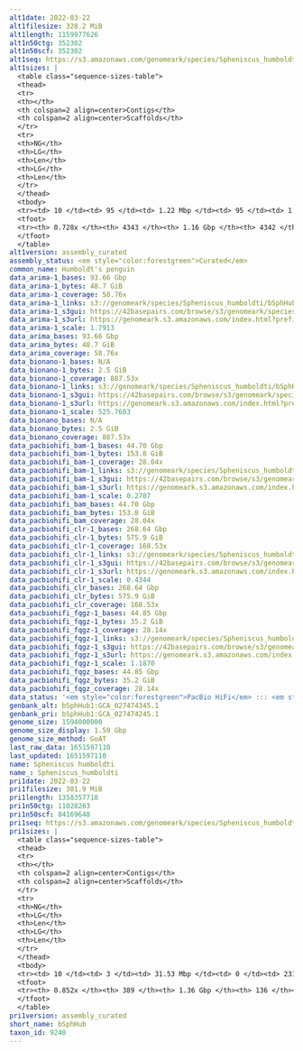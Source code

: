 ```yaml
---
alt1date: 2022-03-22
alt1filesize: 328.2 MiB
alt1length: 1159977626
alt1n50ctg: 352302
alt1n50scf: 352302
alt1seq: https://s3.amazonaws.com/genomeark/species/Spheniscus_humboldti/bSphHub1/assembly_curated/bSphHub1.alt.cur.20220322.fasta.gz
alt1sizes: |
  <table class="sequence-sizes-table">
  <thead>
  <tr>
  <th></th>
  <th colspan=2 align=center>Contigs</th>
  <th colspan=2 align=center>Scaffolds</th>
  </tr>
  <tr>
  <th>NG</th>
  <th>LG</th>
  <th>Len</th>
  <th>LG</th>
  <th>Len</th>
  </tr>
  </thead>
  <tbody>
  <tr><td> 10 </td><td> 95 </td><td> 1.22 Mbp </td><td> 95 </td><td> 1.22 Mbp </td></tr>  <tr><td> 20 </td><td> 252 </td><td> 0.86 Mbp </td><td> 252 </td><td> 0.86 Mbp </td></tr>  <tr><td> 30 </td><td> 467 </td><td> 0.64 Mbp </td><td> 467 </td><td> 0.64 Mbp </td></tr>  <tr><td> 40 </td><td> 755 </td><td> 478.12 Kbp </td><td> 755 </td><td> 478.12 Kbp </td></tr>  <tr style="background-color:#cccccc;"><td> 50 </td><td> 1144 </td><td> 352.30 Kbp </td><td> 1144 </td><td> 352.30 Kbp </td></tr>  <tr><td> 60 </td><td> 1718 </td><td> 212.60 Kbp </td><td> 1718 </td><td> 212.60 Kbp </td></tr>  <tr><td> 70 </td><td> 3023 </td><td> 53.99 Kbp </td><td> 3023 </td><td> 53.99 Kbp </td></tr>  <tr><td> 80 </td><td> 0 </td><td>  </td><td> 0 </td><td>  </td></tr>  <tr><td> 90 </td><td> 0 </td><td>  </td><td> 0 </td><td>  </td></tr>  <tr><td> 100 </td><td> 0 </td><td>  </td><td> 0 </td><td>  </td></tr>  </tbody>
  <tfoot>
  <tr><th> 0.728x </th><th> 4343 </th><th> 1.16 Gbp </th><th> 4342 </th><th> 1.16 Gbp </th></tr>
  </tfoot>
  </table>
alt1version: assembly_curated
assembly_status: <em style="color:forestgreen">Curated</em>
common_name: Humboldt's penguin
data_arima-1_bases: 93.66 Gbp
data_arima-1_bytes: 48.7 GiB
data_arima-1_coverage: 58.76x
data_arima-1_links: s3://genomeark/species/Spheniscus_humboldti/bSphHub1/genomic_data/arima/<br>
data_arima-1_s3gui: https://42basepairs.com/browse/s3/genomeark/species/Spheniscus_humboldti/bSphHub1/genomic_data/arima/
data_arima-1_s3url: https://genomeark.s3.amazonaws.com/index.html?prefix=species/Spheniscus_humboldti/bSphHub1/genomic_data/arima/
data_arima-1_scale: 1.7913
data_arima_bases: 93.66 Gbp
data_arima_bytes: 48.7 GiB
data_arima_coverage: 58.76x
data_bionano-1_bases: N/A
data_bionano-1_bytes: 2.5 GiB
data_bionano-1_coverage: 887.53x
data_bionano-1_links: s3://genomeark/species/Spheniscus_humboldti/bSphHub1/genomic_data/bionano/<br>
data_bionano-1_s3gui: https://42basepairs.com/browse/s3/genomeark/species/Spheniscus_humboldti/bSphHub1/genomic_data/bionano/
data_bionano-1_s3url: https://genomeark.s3.amazonaws.com/index.html?prefix=species/Spheniscus_humboldti/bSphHub1/genomic_data/bionano/
data_bionano-1_scale: 525.7683
data_bionano_bases: N/A
data_bionano_bytes: 2.5 GiB
data_bionano_coverage: 887.53x
data_pacbiohifi_bam-1_bases: 44.70 Gbp
data_pacbiohifi_bam-1_bytes: 153.8 GiB
data_pacbiohifi_bam-1_coverage: 28.04x
data_pacbiohifi_bam-1_links: s3://genomeark/species/Spheniscus_humboldti/bSphHub1/genomic_data/pacbio_hifi/<br>
data_pacbiohifi_bam-1_s3gui: https://42basepairs.com/browse/s3/genomeark/species/Spheniscus_humboldti/bSphHub1/genomic_data/pacbio_hifi/
data_pacbiohifi_bam-1_s3url: https://genomeark.s3.amazonaws.com/index.html?prefix=species/Spheniscus_humboldti/bSphHub1/genomic_data/pacbio_hifi/
data_pacbiohifi_bam-1_scale: 0.2707
data_pacbiohifi_bam_bases: 44.70 Gbp
data_pacbiohifi_bam_bytes: 153.8 GiB
data_pacbiohifi_bam_coverage: 28.04x
data_pacbiohifi_clr-1_bases: 268.64 Gbp
data_pacbiohifi_clr-1_bytes: 575.9 GiB
data_pacbiohifi_clr-1_coverage: 168.53x
data_pacbiohifi_clr-1_links: s3://genomeark/species/Spheniscus_humboldti/bSphHub1/genomic_data/pacbio_hifi/<br>
data_pacbiohifi_clr-1_s3gui: https://42basepairs.com/browse/s3/genomeark/species/Spheniscus_humboldti/bSphHub1/genomic_data/pacbio_hifi/
data_pacbiohifi_clr-1_s3url: https://genomeark.s3.amazonaws.com/index.html?prefix=species/Spheniscus_humboldti/bSphHub1/genomic_data/pacbio_hifi/
data_pacbiohifi_clr-1_scale: 0.4344
data_pacbiohifi_clr_bases: 268.64 Gbp
data_pacbiohifi_clr_bytes: 575.9 GiB
data_pacbiohifi_clr_coverage: 168.53x
data_pacbiohifi_fqgz-1_bases: 44.85 Gbp
data_pacbiohifi_fqgz-1_bytes: 35.2 GiB
data_pacbiohifi_fqgz-1_coverage: 28.14x
data_pacbiohifi_fqgz-1_links: s3://genomeark/species/Spheniscus_humboldti/bSphHub1/genomic_data/pacbio_hifi/<br>
data_pacbiohifi_fqgz-1_s3gui: https://42basepairs.com/browse/s3/genomeark/species/Spheniscus_humboldti/bSphHub1/genomic_data/pacbio_hifi/
data_pacbiohifi_fqgz-1_s3url: https://genomeark.s3.amazonaws.com/index.html?prefix=species/Spheniscus_humboldti/bSphHub1/genomic_data/pacbio_hifi/
data_pacbiohifi_fqgz-1_scale: 1.1870
data_pacbiohifi_fqgz_bases: 44.85 Gbp
data_pacbiohifi_fqgz_bytes: 35.2 GiB
data_pacbiohifi_fqgz_coverage: 28.14x
data_status: '<em style="color:forestgreen">PacBio HiFi</em> ::: <em style="color:forestgreen">Arima</em>'
genbank_alt: bSphHub1:GCA_027474345.1
genbank_pri: bSphHub1:GCA_027474245.1
genome_size: 1594000000
genome_size_display: 1.59 Gbp
genome_size_method: GoAT
last_raw_data: 1651597110
last_updated: 1651597110
name: Spheniscus humboldti
name_: Spheniscus_humboldti
pri1date: 2022-03-22
pri1filesize: 381.9 MiB
pri1length: 1358357718
pri1n50ctg: 11028263
pri1n50scf: 84169648
pri1seq: https://s3.amazonaws.com/genomeark/species/Spheniscus_humboldti/bSphHub1/assembly_curated/bSphHub1.pri.cur.20220322.fasta.gz
pri1sizes: |
  <table class="sequence-sizes-table">
  <thead>
  <tr>
  <th></th>
  <th colspan=2 align=center>Contigs</th>
  <th colspan=2 align=center>Scaffolds</th>
  </tr>
  <tr>
  <th>NG</th>
  <th>LG</th>
  <th>Len</th>
  <th>LG</th>
  <th>Len</th>
  </tr>
  </thead>
  <tbody>
  <tr><td> 10 </td><td> 3 </td><td> 31.53 Mbp </td><td> 0 </td><td> 231.54 Mbp </td></tr>  <tr><td> 20 </td><td> 9 </td><td> 21.91 Mbp </td><td> 1 </td><td> 180.14 Mbp </td></tr>  <tr><td> 30 </td><td> 17 </td><td> 19.15 Mbp </td><td> 2 </td><td> 136.02 Mbp </td></tr>  <tr><td> 40 </td><td> 26 </td><td> 15.34 Mbp </td><td> 3 </td><td> 92.12 Mbp </td></tr>  <tr style="background-color:#cccccc;"><td> 50 </td><td> 39 </td><td style="background-color:#88ff88;"> 11.03 Mbp </td><td> 5 </td><td style="background-color:#88ff88;"> 84.17 Mbp </td></tr>  <tr><td> 60 </td><td> 56 </td><td> 8.10 Mbp </td><td> 7 </td><td> 76.04 Mbp </td></tr>  <tr><td> 70 </td><td> 84 </td><td> 4.67 Mbp </td><td> 12 </td><td> 25.83 Mbp </td></tr>  <tr><td> 80 </td><td> 141 </td><td> 1.43 Mbp </td><td> 22 </td><td> 9.20 Mbp </td></tr>  <tr><td> 90 </td><td> 0 </td><td>  </td><td> 0 </td><td>  </td></tr>  <tr><td> 100 </td><td> 0 </td><td>  </td><td> 0 </td><td>  </td></tr>  </tbody>
  <tfoot>
  <tr><th> 0.852x </th><th> 389 </th><th> 1.36 Gbp </th><th> 136 </th><th> 1.36 Gbp </th></tr>
  </tfoot>
  </table>
pri1version: assembly_curated
short_name: bSphHub
taxon_id: 9240
---
```

